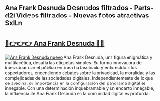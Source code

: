 ## Ana Frank Desnuda D𝚎sn𝚞dos filtr𝚊dos - Parts-d2i Vid𝚎os filtr𝚊dos - N𝚞evas f𝚘tos atr𝚊ctivas SxlLn

# <h2><a href="http://mb4nf2.tromn.icu/?c=Ana+Frank+Desnuda">🔗👉👉👉 Ana Frank Desnuda 🔗🔗</a></h2>

[![Ana Frank Desnuda nuevo](https://i.imgur.com/pEAQMta.gif)](http://mb4nf2.tromn.icu/?c=Ana+Frank+Desnuda)
Ana Frank Desnuda, una figura enigmática y multifacética, desafía las etiquetas simples. Su forma innovadora de interactuar con el público en línea ha fascinado y enfurecido a los espectadores, encendiendo debates sobre la privacidad, la moralidad y las complejidades de las sociedades digitales. Independientemente de lo que se avecina, su importancia en la configuración del panorama digital es innegable. Con una determinación inquebrantable y un encanto innegable, la influencia de Ana Frank Desnuda en la comunidad digital es profunda.
